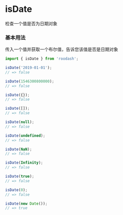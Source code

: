 # isDate

检查一个值是否为日期对象

### 基本用法
传入一个值并获取一个布尔值，告诉您该值是否是日期对象

```typescript
import { isDate } from 'roodash';

isDate('2019-01-01');
// => false

isDate(1546300800000);
// => false

isDate({});
// => false

isDate([]);
// => false

isDate(null);
// => false

isDate(undefined);
// => false

isDate(NaN);
// => false

isDate(Infinity);
// => false

isDate(true);
// => false

isDate(0);
// => false

isDate(new Date());
// => true
```